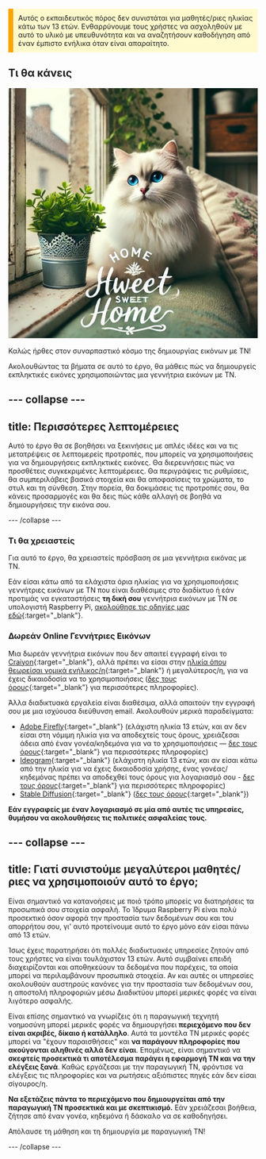 <p style='border-left: solid; border-width:10px; border-color: #FFA500; background-color: #FFFACD; padding: 10px;'>
Αυτός ο εκπαιδευτικός πόρος δεν συνιστάται για μαθητές/ριες ηλικίας κάτω των 13 ετών. Ενθαρρύνουμε τους χρήστες να ασχοληθούν με αυτό το υλικό με υπευθυνότητα και να αναζητήσουν καθοδήγηση από έναν έμπιστο ενήλικα όταν είναι απαραίτητο.
</p>

## Τι θα κάνεις

![Μια χνουδωτή λευκή γάτα με εντυπωσιακά μπλε μάτια και μια ροζ μύτη κάθεται σε ένα περβάζι και στο πίσω μέρος ενός καναπέ, δίπλα σε μια γλάστρα με φυτό σε ένα διακοσμητικό μεταλλικό δοχείο. Το περβάζι είναι μέρος ενός ζεστού εσωτερικού χώρου, με ένα λουλουδάτο μαξιλάρι, ένα καταπράσινο φυτό και ράφια. Από το παράθυρο διακρίνεται ένα κτίριο. Στο πρώτο πλάνο της εικόνας, υπάρχει κείμενο που γράφει "HOME Hweet SWEET Home" σε κομψό στυλ, με λίγη διακόσμηση.](images/prompt8.jpg)

Καλώς ήρθες στον συναρπαστικό κόσμο της δημιουργίας εικόνων με ΤΝ!

Ακολουθώντας τα βήματα σε αυτό το έργο, θα μάθεις πώς να δημιουργείς εκπληκτικές εικόνες χρησιμοποιώντας μια γεννήτρια εικόνων με ΤΝ.

## --- collapse ---

## title: Περισσότερες λεπτομέρειες

Αυτό το έργο θα σε βοηθήσει να ξεκινήσεις με απλές ιδέες και να τις μετατρέψεις σε λεπτομερείς προτροπές, που μπορείς να χρησιμοποιήσεις για να δημιουργήσεις εκπληκτικές εικόνες. Θα διερευνήσεις πώς να προσθέτεις συγκεκριμένες λεπτομέρειες. Θα περιγράψεις τις ρυθμίσεις, θα συμπεριλάβεις βασικά στοιχεία και θα αποφασίσεις τα χρώματα, το στυλ και τη σύνθεση. Στην πορεία, θα δοκιμάσεις τις προτροπές σου, θα κάνεις προσαρμογές και θα δεις πώς κάθε αλλαγή σε βοηθά να δημιουργήσεις την εικόνα σου.

\--- /collapse ---

### Τι θα χρειαστείς

Για αυτό το έργο, θα χρειαστείς πρόσβαση σε μια γεννήτρια εικόνας με ΤΝ.

Εάν είσαι κάτω από τα ελάχιστα όρια ηλικίας για να χρησιμοποιήσεις γεννήτριες εικόνων με ΤΝ που είναι διαθέσιμες στο διαδίκτυο ή εάν προτιμάς να εγκαταστήσεις **τη δική σου** γεννήτρια εικόνων με ΤΝ σε υπολογιστή Raspberry Pi, [ακολούθησε τις οδηγίες μας εδώ](https://projects.raspberrypi.org/en/projects/ai-images-on-pi){:target="_blank"}.

### Δωρεάν Online Γεννήτριες Εικόνων

Μια δωρεάν γεννήτρια εικόνων που δεν απαιτεί εγγραφή είναι το [Craiyon](https://www.craiyon.com){:target="_blank"}, αλλά πρέπει να είσαι στην [ηλικία όπου θεωρείσαι νομικά ενήλικος/η](https://en.wikipedia.org/wiki/Age_of_majority){:target="_blank"} ή μεγαλύτερος/η, για να έχεις δικαιοδοσία να το χρησιμοποιήσεις ([δες τους όρους](https://www.craiyon.com/terms){:target="_blank"} για περισσότερες πληροφορίες).

Άλλα διαδικτυακά εργαλεία είναι διαθέσιμα, αλλά απαιτούν την εγγραφή σου με μια ισχύουσα διεύθυνση email. Ακολουθούν μερικά παραδείγματα:

- [Adobe Firefly](https://firefly.adobe.com/){:target="_blank"} (ελάχιστη ηλικία 13 ετών, και αν δεν είσαι στη νόμιμη ηλικία για να αποδεχτείς τους όρους, χρειάζεσαι άδεια από έναν γονέα/κηδεμόνα για να το χρησιμοποιήσεις — [δες τους όρους](https://www.adobe.com/uk/legal/terms.html){:target="_blank"} για περισσότερες πληροφορίες)
- [Ideogram](https://www.ideogram.ai){:target="_blank"} (ελάχιστη ηλικία 13 ετών, και αν είσαι κάτω από την ηλικία για να έχεις δικαιοδοσία χρήσης, ένας γονέας/κηδεμόνας πρέπει να αποδεχθεί τους όρους για λογαριασμό σου - [δες τους όρους](https://ideogram.ai/legal/tos){:target="_blank"} για περισσότερες πληροφορίες)
- [Stable Diffusion](https://stablediffusionweb.com/){:target="_blank"} ([δες τους όρους](https://stablediffusionweb.com/terms-and-conditions){:target="_blank"})

**Εάν εγγραφείς με έναν λογαριασμό σε μία από αυτές τις υπηρεσίες, θυμήσου να ακολουθήσεις τις πολιτικές ασφαλείας τους.**

## --- collapse ---

## title: Γιατί συνιστούμε μεγαλύτεροι μαθητές/ριες να χρησιμοποιούν αυτό το έργο;

Είναι σημαντικό να κατανοήσεις με ποιό τρόπο μπορείς να διατηρήσεις τα προσωπικά σου στοιχεία ασφαλή. Το Ίδρυμα Raspberry Pi είναι πολύ προσεκτικό όσον αφορά την προστασία των δεδομένων σου και του απορρήτου σου, γι' αυτό προτείνουμε αυτό το έργο μόνο εάν είσαι πάνω από 13 ετών.

Ίσως έχεις παρατηρήσει ότι πολλές διαδικτυακές υπηρεσίες ζητούν από τους χρήστες να είναι τουλάχιστον 13 ετών. Αυτό συμβαίνει επειδή διαχειρίζονται και αποθηκεύουν τα δεδομένα που παρέχεις, τα οποία μπορεί να περιλαμβάνουν προσωπικά στοιχεία. Αν και αυτές οι υπηρεσίες ακολουθούν αυστηρούς κανόνες για την προστασία των δεδομένων σου, η αποστολή πληροφοριών μέσω Διαδικτύου μπορεί μερικές φορές να είναι λιγότερο ασφαλής.

Είναι επίσης σημαντικό να γνωρίζεις ότι η παραγωγική τεχνητή νοημοσύνη μπορεί μερικές φορές να δημιουργήσει **περιεχόμενο που δεν είναι ακριβές, δίκαιο ή κατάλληλο**. Αυτά τα μοντέλα ΤΝ μερικές φορές μπορεί να "έχουν παραισθήσεις" και **να παράγουν πληροφορίες που ακούγονται αληθινές αλλά δεν είναι**. Επομένως, είναι σημαντικό να **σκεφτείς προσεκτικά τι αποτέλεσμα παράγει η εφαρμογή ΤΝ και να την ελέγξεις ξανά**. Καθώς εργάζεσαι με την παραγωγική ΤΝ, φρόντισε να ελέγξεις τις πληροφορίες και να ρωτήσεις αξιόπιστες πηγές εάν δεν είσαι σίγουρος/η.

**Να εξετάζεις πάντα το περιεχόμενο που δημιουργείται από την παραγωγική ΤΝ προσεκτικά και με σκεπτικισμό.** Εάν χρειάζεσαι βοήθεια, ζήτησε από έναν γονέα, κηδεμόνα ή δάσκαλο να σε καθοδηγήσει.

Απόλαυσε τη μάθηση και τη δημιουργία με παραγωγική ΤΝ!

\--- /collapse ---
